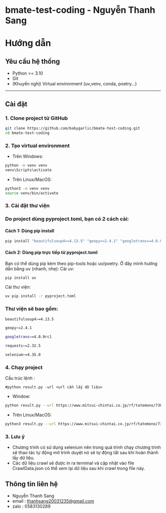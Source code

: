 # bmate-test-coding - Nguyễn Thanh Sang
# Hướng dẫn
##  Yêu cầu hệ thống
- Python >= 3.10  
- Git  
- (Khuyến nghị) Virtual environment (uv,venv, conda, poetry...)

---

##  Cài đặt

### 1. Clone project từ GitHub
```bash
git clone https://github.com/babygarlic/bmate-test-coding.git
cd bmate-test-coding
```
### 2. Tạo virtual environment
- Trên Windows:
```bash
python -m venv venv
venv\Scripts\activate
```
- Trên Linux/MacOS:
```bash
python3 -m venv venv
source venv/bin/activate
```
### 3. Cài đặt thư viện
### Do project dùng pyproject.toml, bạn có 2 cách cài:
#### Cách 1: Dùng pip install
```bash
pip install "beautifulsoup4>=4.13.5" "geopy>=2.4.1" "googletrans==4.0.0rc1" "requests>=2.32.5" "selenium>=4.35.0"
```
#### Cách 2: Dùng pip trực tiếp từ pyproject.toml
Bạn có thể dùng pip kèm theo pip-tools
 hoặc uv/poetry.
Ở đây mình hướng dẫn bằng uv (nhanh, nhẹ):
Cài uv:
```bash
pip install uv
```
Cài thư viện:
```bash
uv pip install -r pyproject.toml
```
### Thư viện sẽ bao gồm:
```bash
beautifulsoup4>=4.13.5

geopy>=2.4.1

googletrans==4.0.0rc1

requests>=2.32.5

selenium>=4.35.0
```
### 4. Chạy project
  Cấu trúc lệnh :
```
#python result.py -url <url cần lấy dữ liệu>
```
- Window: 
```bash
python result.py --url https://www.mitsui-chintai.co.jp/rf/tatemono/73689/101
```
- Trên Linux/MacOS:
```bash
python3 result.py --url https://www.mitsui-chintai.co.jp/rf/tatemono/73689/101
```
### 3. Lưu ý
   - Chương trình có sử dụng selenium nên trong quá trình chạy chương trình sẽ thao tác tự động mở trình duyệt nó sẽ tự động tắt sau khi hoàn thành lấy dữ liệu.
   - Các dữ liệu crawl sẽ được in ra terminal và cập nhật vào file CrawlData.json có thể xem lại dữ liệu sau khi crawl trong file này.
## Thông tin liên hệ
- Nguyễn Thanh Sang 
- email : thanhsang20031235@gmail.com
- zalo : 0583130289
